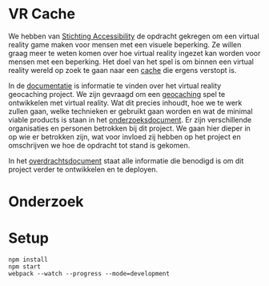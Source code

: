 # VR Cache
We hebben van [Stichting Accessibility](https://www.accessibility.nl/) de opdracht gekregen om een virtual reality game maken voor mensen met een visuele beperking. Ze willen graag meer te weten komen over hoe virtual reality ingezet kan worden voor mensen met een beperking. Het doel van het spel is om binnen een virtual reality wereld op zoek te gaan naar een [cache](https://en.wikipedia.org/wiki/Geocaching#Geocaches) die ergens verstopt is.

In de [documentatie](/documentatie/) is informatie te vinden over het virtual reality geocaching project. We zijn gevraagd om een [geocaching](https://wikipedia.org/wiki/Geocaching) spel te ontwikkelen met virtual reality. Wat dit precies inhoudt, hoe we te werk zullen gaan, welke technieken er gebruikt gaan worden en wat de minimal viable products is staan in het [onderzoeksdocument](/documentatie/Overdracht/Onderzoeksdocument.md). Er zijn verschillende organisaties en personen betrokken bij dit project. We gaan hier dieper in op wie er betrokken zijn, wat voor invloed zij hebben op het project en omschrijven we hoe de opdracht tot stand is gekomen.


In het [overdrachtsdocument](/documentatie/Overdracht/Overdrachtsdocument.md) staat alle informatie die benodigd is om dit project verder te ontwikkelen en te deployen.



# Onderzoek

# Setup
```
npm install
npm start
webpack --watch --progress --mode=development
```
